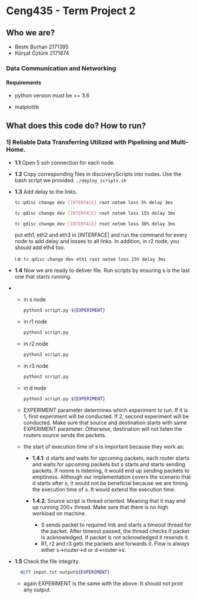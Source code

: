 # Ceng435 - Term Project 2
## Who we are?
- Beste Burhan 2171395
- Kürşat Öztürk 2171874

### Data Communication and Networking

#### Requirements

- python version must be >= 3.6

- matplotlib



## What does this code do? How to run?

### 1) Reliable Data Transferring Utilized with Pipelining and Multi-Home.

- **1.1** Open 5 ssh connection for each node.
- **1.2** Copy corresponding files in discoveryScripts into nodes. Use the bash script we provided.
        ```
            ./deploy_scripts.sh 
        ``` 
- **1.3** Add delay to the links.

    ```bash
    tc qdisc change dev [INTERFACE] root netem loss 5% delay 3ms
    ```
    ```bash
    tc qdisc change dev [INTERFACE] root netem loss 15% delay 3ms
    ```
    ```bash
    tc qdisc change dev [INTERFACE] root netem loss 38% delay 3ms 
    ```
    put eth1, eth2 and eth3 in [INTERFACE] and run the command for every node to add delay and losses to all links. In addition, in r2 node, you should add eth4 too.

    i.e. ```tc qdisc change dev eth1 root netem loss 15% delay 3ms``` 
- **1.4** Now we are ready to deliver file. Run scripts by ensuring s is the last one that starts running.
- - in s node
    ```bash
    python3 script.py ${EXPERIMENT}
    ```
  - in r1 node
    ```bash
    python3 script.py
    ```
  - in r2 node
    ```bash
    python3 script.py
    ```
  - in r3 node
    ```bash
    python3 script.py
    ```
  - in d node
    ```bash
    python3 script.py ${EXPERIMENT}
    ```
  - EXPERIMENT parameter determines which experiment to run. If it is 1, first experiment will be conducted. If 2, second experiment will be conducted. Make sure that source and destination starts with same EXPERIMENT parameter. Otherwise, destination will not listen the routers source sends the packets. 
  - the start of execution time of s is important because they work as:

    - **1.4.1**: d starts and waits for upcoming packets, each router starts and waits for upcoming packets but s starts and starts sending packets. If noone is listening, it would end up sending packets to emptiness. Although our implementation covers the scenario that d starts after s, it would not be beneficial because we are timing the execution time of s. It would extend the execution time.
    - **1.4.2**: Source script is thread oriented. Meaning that it may end up running 200+ thread. Make sure that there is no high workload on machine.  

      - S sends packet to required link and starts a timeout thread for the packet. After timeout passed, the thread checks if packet is acknowledged. If packet is not acknowledged it resends it.
      - R1, r2 and r3 gets the packets and forwards it. Flow is always either s->router->d or d->router->s. 

* **1.5** Check the file integrity.
  ```bash
    diff input.txt output${EXPERIMENT}
  ```
  - again EXPERIMENT is the same with the above. It should not print any output. 

